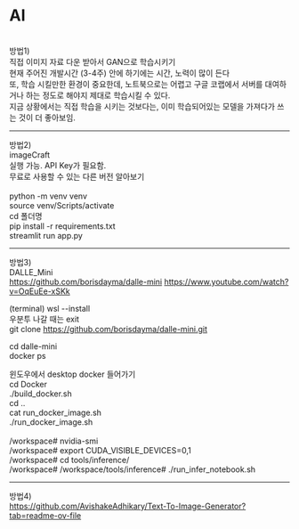 # AI
<br>
방법1) <br>
직접 이미지 자료 다운 받아서 GAN으로 학습시키기 <br>
현재 주어진 개발시간 (3-4주) 안에 하기에는 시간, 노력이 많이 든다 <br>
또, 학습 시킬만한 환경이 중요한데, 노트북으로는 어렵고 구글 코랩에서 서버를 대여하거나 하는 정도로 해야지 제대로 학습시킬 수 있다. <br>
지금 상황에서는 직접 학습을 시키는 것보다는, 이미 학습되어있는 모델을 가져다가 쓰는 것이 더 좋아보임. <br>

---
방법2)  <br>
imageCraft<br>
실행 가능. API Key가 필요함. <br>
무료로 사용할 수 있는 다른 버전 알아보기 <br>
<br>
python -m venv venv <br>
source venv/Scripts/activate <br>
cd 폴더명<br>
pip install -r requirements.txt<br>
streamlit run app.py<br>

---
방법3)  <br>
DALLE_Mini<br>
https://github.com/borisdayma/dalle-mini
https://www.youtube.com/watch?v=OqEuEe-xSKk <br>

(terminal) wsl --install  <br>
우분투 나갈 때는 exit <br>
git clone https://github.com/borisdayma/dalle-mini.git <br>

cd dalle-mini<br>
docker ps <br>

윈도우에서 desktop docker 들어가기 <br>
cd Docker  <br>
./build_docker.sh <br>
cd .. <br>
cat run_docker_image.sh  <br>
./run_docker_image.sh  <br>
 <br>
/workspace# nvidia-smi<br>
/workspace# export CUDA_VISIBLE_DEVICES=0,1<br>
/workspace# cd tools/inference/<br>
/workspace# /workspace/tools/inference# ./run_infer_notebook.sh<br>

---
방법4)  <br>
https://github.com/AvishakeAdhikary/Text-To-Image-Generator?tab=readme-ov-file
